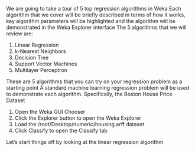 We are going to take a tour of 5 top regression algorithms in Weka Each algorithm that we cover
will be briefly described in terms of how it works, key algorithm parameters will be highlighted
and the algorithm will be demonstrated in the Weka Explorer interface The 5 algorithms that
we will review are:
1) Linear Regression
2) k-Nearest Neighbors
3) Decision Tree
4) Support Vector Machines
5) Multilayer Perceptron

These are 5 algorithms that you can try on your regression problem as a starting point
A standard machine learning regression problem will be used to demonstrate each algorithm. Specifically, the Boston House Price Dataset

1) Open the Weka GUI Chooser
2) Click the Explorer button to open the Weka Explorer
3) Load the /root/Desktop/numeric/housing.arff dataset
4) Click Classify to open the Classify tab

Let’s start things off by looking at the linear regression algorithm


